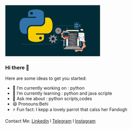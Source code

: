 ![logo](https://github.com/behnazmohammadi77/behnazmohammadi77/blob/main/assets/download.jpg)
### Hi there 👋

<!--
**behnazmohammadi77/behnazmohammadi77** is a ✨ _special_ ✨ repository because its `README.md` (this file) appears on your GitHub profile. -->

Here are some ideas to get you started:

- 🔭 I’m currently working on : python
- 🌱 I’m currently learning : python and java scripte
- 💬 Ask me about : python scripts,codes
- 😄 Pronouns:Behi
- ⚡ Fun fact: I kepp a lovely parrot that calss her Fandogh

Contact Me:
[Linkedin](https://www.linkedin.com/in/behnaz-mohammadi-3790511bb/)  l  [Telegram](t.me/shadi_moshirieh) l  [Instagram](https://instagram.com/behnaz_._mohammadi)
